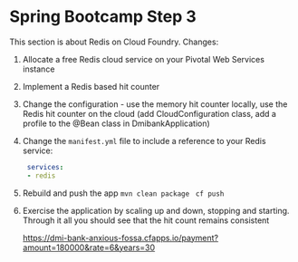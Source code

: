 # Spring Bootcamp Step 3

This section is about Redis on Cloud Foundry. Changes:

1. Allocate a free Redis cloud service on your Pivotal Web Services instance

2. Implement a Redis based hit counter

3. Change the configuration - use the memory hit counter locally, use the Redis hit counter on the cloud (add CloudConfiguration class, add a profile to the @Bean class in DmibankApplication)

4. Change the `manifest.yml` file to include a reference to your Redis service:

   ```yaml
    services:
    - redis
   ```

5. Rebuild and push the app
   `mvn clean package`
   ` cf push`
   
6. Exercise the application by scaling up and down, stopping and starting. Through it all you should see that the hit count remains consistent

   https://dmi-bank-anxious-fossa.cfapps.io/payment?amount=180000&rate=6&years=30
   